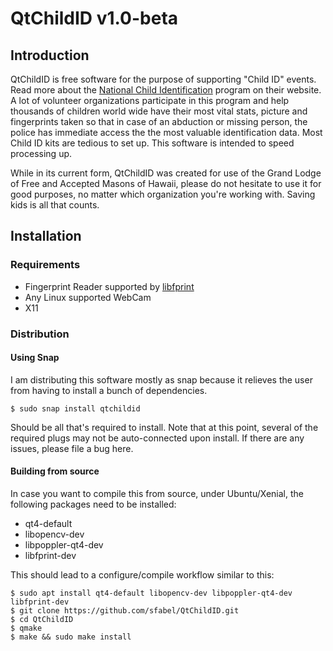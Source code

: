 # QtChildID v1.0-beta
## Introduction

QtChildID is free software for the purpose of supporting "Child ID"
events. Read more about the [National Child
Identification](http://www.childidprogram.com/) program on their
website. A lot of volunteer organizations participate in this program
and help thousands of children world wide have their most vital stats,
picture and fingerprints taken so that in case of an abduction or
missing person, the police has immediate access the the most valuable
identification data. Most Child ID kits are tedious to set up. This
software is intended to speed processing up.

While in its current form, QtChildID was created for use of the
Grand Lodge of Free and Accepted Masons of Hawaii, please do not
hesitate to use it for good purposes, no matter which organization
you're working with. Saving kids is all that counts.

## Installation

### Requirements
- Fingerprint Reader supported by
  [libfprint](https://www.freedesktop.org/wiki/Software/fprint/libfprint/)
- Any Linux supported WebCam
- X11

### Distribution

#### Using Snap

I am distributing this software mostly as snap because it relieves the
user from having to install a bunch of dependencies. 

```
$ sudo snap install qtchildid
```

Should be all that's required to install. Note that at this point, several of
the required plugs may not be auto-connected upon install. If there are any
issues, please file a bug here.

#### Building from source

In case you want to compile this from source, under Ubuntu/Xenial, the
following packages need to be installed:

- qt4-default
- libopencv-dev
- libpoppler-qt4-dev
- libfprint-dev

This should lead to a configure/compile workflow similar to this:
  
```
$ sudo apt install qt4-default libopencv-dev libpoppler-qt4-dev libfprint-dev
$ git clone https://github.com/sfabel/QtChildID.git
$ cd QtChildID
$ qmake
$ make && sudo make install
```

